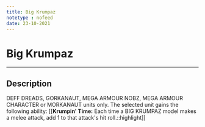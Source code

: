 ```yaml
---
title: Big Krumpaz
notetype : nofeed
date: 23-10-2021
---
```


# Big Krumpaz

---

## Description

DEFF DREADS, GORKANAUT, MEGA ARMOUR NOBZ, MEGA ARMOUR CHARACTER or MORKANAUT units only. The selected unit gains the following ability: [[**Krumpin' Time:** Each time a BIG KRUMPAZ model makes a melee attack, add 1 to that attack's hit roll.::highlight]]